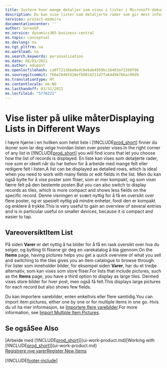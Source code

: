 ```yaml
---
title: Justere hvor mange detaljer som vises i lister | Microsoft-dokumentasjon
description: Du kan vise lister som detaljerte rader som gir mest informasjon, eller som fliser som det går raskt å se gjennom og kan inkludere miniatyrbilder.
services: project-madeira
documentationcenter: ''
author: SorenGP
ms.service: dynamics365-business-central
ms.topic: conceptual
ms.devlang: na
ms.tgt_pltfrm: na
ms.workload: na
ms.search.keywords: personalization
ms.date: 04/01/2021
ms.author: edupont
ms.openlocfilehash: ca0f7213bbe6edcbebab4959bc16483af2260f86
ms.sourcegitcommit: 766e2840fd16efb901d211d7fa64d96766ac99d9
ms.translationtype: HT
ms.contentlocale: nb-NO
ms.lasthandoff: 03/31/2021
ms.locfileid: "5776221"
---
```

# <a name="displaying-lists-in-different-ways"></a><span data-ttu-id="fb529-103">Vise lister på ulike måter</span><span class="sxs-lookup"><span data-stu-id="fb529-103">Displaying Lists in Different Ways</span></span>
<span data-ttu-id="fb529-104">I høyre hjørne i en hvilken som helst liste i [!INCLUDE[prod_short](includes/prod_short.md)] finner du ikoner som lar deg velge hvordan listen over poster vises.</span><span class="sxs-lookup"><span data-stu-id="fb529-104">In the right corner of any list in [!INCLUDE[prod_short](includes/prod_short.md)] you will find icons that let you choose how the list of records is displayed.</span></span> <span data-ttu-id="fb529-105">En liste kan vises som detaljerte rader, noe som er ideelt når du har behov for å arbeide med mange felt eller redigere felt i listen.</span><span class="sxs-lookup"><span data-stu-id="fb529-105">A list can be displayed as detailed rows, which is ideal when you need to work with many fields or edit fields in the list.</span></span> <span data-ttu-id="fb529-106">Men du kan også bytte for å vise poster som fliser, som er mer kompakt, og som viser færre felt på den bestemte posten.</span><span class="sxs-lookup"><span data-stu-id="fb529-106">But you can also switch to display records as tiles, which is more compact and shows less fields on the specific record.</span></span> <span data-ttu-id="fb529-107">Denne visningen er svært nyttig for å få en oversikt over flere poster, og er spesielt nyttig på mindre enheter, fordi den er kompakt og enklere å trykke.</span><span class="sxs-lookup"><span data-stu-id="fb529-107">This is very useful to gain an overview of several entries and is in particular useful on smaller devices, because it is compact and easier to tap.</span></span>

## <a name="item-list"></a><span data-ttu-id="fb529-108">Vareoversikt</span><span class="sxs-lookup"><span data-stu-id="fb529-108">Item List</span></span>
<span data-ttu-id="fb529-109">På siden **Varer** er det nyttig å ha bilder for å få en rask oversikt over hva du selger, og bytting til flisene gir deg en varekatalog å bla gjennom.</span><span class="sxs-lookup"><span data-stu-id="fb529-109">On the **Items** page, having pictures helps you get a quick overview of what you sell and switching to the tiles gives you an item catalogue to browse through.</span></span> <span data-ttu-id="fb529-110">For lister som inneholder bilder, for eksempel siden **Varer**, har du et tredje alternativ, som kan vises som store fliser.</span><span class="sxs-lookup"><span data-stu-id="fb529-110">For lists that include pictures, such as the **Items** page, you have a third option to display as large tiles.</span></span> <span data-ttu-id="fb529-111">Dermed vises store bilder for hver post, men også få felt.</span><span class="sxs-lookup"><span data-stu-id="fb529-111">This displays large pictures for each record but also shows few fields.</span></span>

<span data-ttu-id="fb529-112">Du kan importere varebilder, enten enkeltvis eller flere samtidig.</span><span class="sxs-lookup"><span data-stu-id="fb529-112">You can import item pictures, either one by one or for multiple items in one go.</span></span> <span data-ttu-id="fb529-113">Hvis du vil ha mer informasjon, se [Importere flere varebilder](inventory-how-import-item-pictures.md).</span><span class="sxs-lookup"><span data-stu-id="fb529-113">For more information, see [Import Multiple Item Pictures](inventory-how-import-item-pictures.md).</span></span>  

## <a name="see-also"></a><span data-ttu-id="fb529-114">Se også</span><span class="sxs-lookup"><span data-stu-id="fb529-114">See Also</span></span>
<span data-ttu-id="fb529-115">[Arbeide med [!INCLUDE[prod_short](includes/prod_short.md)]](ui-work-product.md)</span><span class="sxs-lookup"><span data-stu-id="fb529-115">[Working with [!INCLUDE[prod_short](includes/prod_short.md)]](ui-work-product.md)</span></span>  
[<span data-ttu-id="fb529-116">Registrere nye varer</span><span class="sxs-lookup"><span data-stu-id="fb529-116">Register New Items</span></span>](inventory-how-register-new-items.md)  


[!INCLUDE[footer-include](includes/footer-banner.md)]